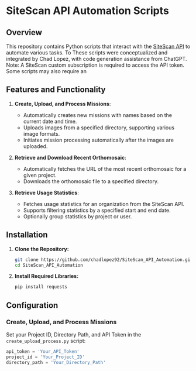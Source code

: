 # SiteScan API Automation Scripts

## Overview

This repository contains Python scripts that interact with the [SiteScan API](https://www.esri.com/en-us/arcgis/products/arcgis-reality/products/site-scan-for-arcgis) to automate various tasks. To  These scripts were conceptualized and integrated by Chad Lopez, with code generation assistance from ChatGPT. Note: A SiteScan custom subscription is required to access the API token. Some scripts may also require an

## Features and Functionality

1. **Create, Upload, and Process Missions**:
    - Automatically creates new missions with names based on the current date and time.
    - Uploads images from a specified directory, supporting various image formats.
    - Initiates mission processing automatically after the images are uploaded.

2. **Retrieve and Download Recent Orthomosaic**:
    - Automatically fetches the URL of the most recent orthomosaic for a given project.
    - Downloads the orthomosaic file to a specified directory.

3. **Retrieve Usage Statistics**:
    - Fetches usage statistics for an organization from the SiteScan API.
    - Supports filtering statistics by a specified start and end date.
    - Optionally group statistics by project or user.

## Installation

1. **Clone the Repository:**
    ```bash
    git clone https://github.com/chadlopez92/SiteScan_API_Automation.git
    cd SiteScan_API_Automation
    ```

2. **Install Required Libraries:**
    ```bash
    pip install requests
    ```

## Configuration

### Create, Upload, and Process Missions

Set your Project ID, Directory Path, and API Token in the `create_upload_process.py` script:
```python
api_token = 'Your_API_Token'
project_id = 'Your_Project_ID'
directory_path = 'Your_Directory_Path'
